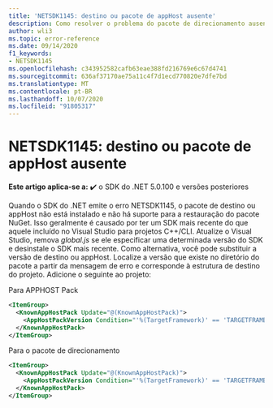 ```yaml
---
title: 'NETSDK1145: destino ou pacote de appHost ausente'
description: Como resolver o problema do pacote de direcionamento ausente enquanto a restauração do pacote NuGet não é suportada
author: wli3
ms.topic: error-reference
ms.date: 09/14/2020
f1_keywords:
- NETSDK1145
ms.openlocfilehash: c343952582cafb63eae388fd216769e6c67d4741
ms.sourcegitcommit: 636af37170ae75a11c4f7d1ecd770820e7dfe7bd
ms.translationtype: MT
ms.contentlocale: pt-BR
ms.lasthandoff: 10/07/2020
ms.locfileid: "91805317"
---
```

# <a name="netsdk1145-targeting-or-apphost-pack-missing"></a>NETSDK1145: destino ou pacote de appHost ausente

**Este artigo aplica-se a:** ✔️ o SDK do .NET 5.0.100 e versões posteriores

Quando o SDK do .NET emite o erro NETSDK1145, o pacote de destino ou appHost não está instalado e não há suporte para a restauração do pacote NuGet. Isso geralmente é causado por ter um SDK mais recente do que aquele incluído no Visual Studio para projetos C++/CLI. Atualize o Visual Studio, remova _global.js_ se ele especificar uma determinada versão do SDK e desinstale o SDK mais recente. Como alternativa, você pode substituir a versão de destino ou appHost. Localize a versão que existe no diretório do pacote a partir da mensagem de erro e corresponde à estrutura de destino do projeto. Adicione o seguinte ao projeto:

Para APPHOST Pack

```xml
<ItemGroup>
  <KnownAppHostPack Update="@(KnownAppHostPack)">
    <AppHostPackVersion Condition="'%(TargetFramework)' == 'TARGETFRAMEWORK'">EXISTINGVERSION</AppHostPackVersion>
  </KnownAppHostPack>
</ItemGroup>
```

Para o pacote de direcionamento

```xml
<ItemGroup>
  <KnownAppHostPack Update="@(KnownAppHostPack)">
    <AppHostPackVersion Condition="'%(TargetFramework)' == 'TARGETFRAMEWORK'">EXISTINGVERSION</AppHostPackVersion>
  </KnownAppHostPack>
</ItemGroup>
```
